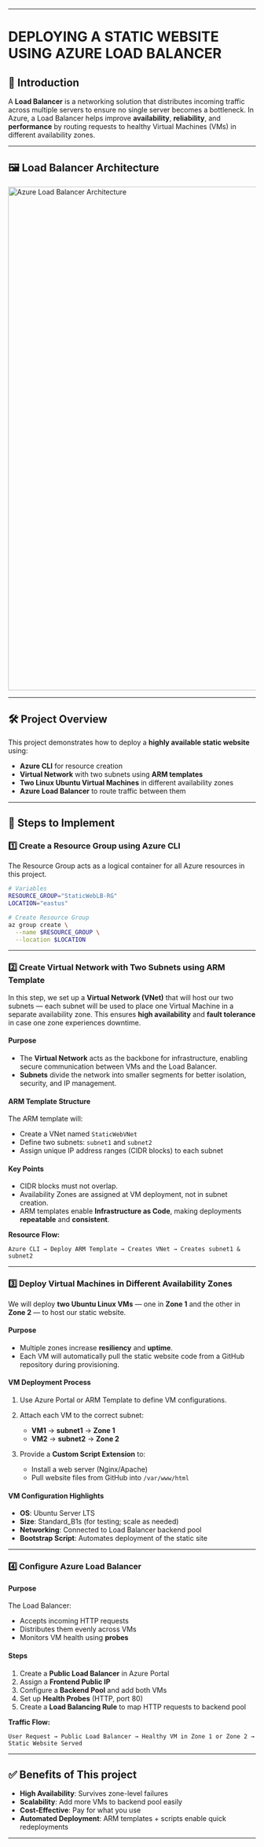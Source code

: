 
---

# DEPLOYING A STATIC WEBSITE USING AZURE LOAD BALANCER

## 📖 Introduction

A **Load Balancer** is a networking solution that distributes incoming traffic across multiple servers to ensure no single server becomes a bottleneck.
In Azure, a Load Balancer helps improve **availability**, **reliability**, and **performance** by routing requests to healthy Virtual Machines (VMs) in different availability zones.

---

## 🖼 Load Balancer Architecture

<img width="1536" height="1024" alt="Azure Load Balancer Architecture" src="https://github.com/user-attachments/assets/637dd129-5632-453f-ab0a-f1d733360f43" />

---

## 🛠 Project Overview

This project demonstrates how to deploy a **highly available static website** using:

* **Azure CLI** for resource creation
* **Virtual Network** with two subnets using **ARM templates**
* **Two Linux Ubuntu Virtual Machines** in different availability zones
* **Azure Load Balancer** to route traffic between them

---

## 📌 Steps to Implement

### 1️⃣ Create a Resource Group using Azure CLI

The Resource Group acts as a logical container for all Azure resources in this project.

```bash
# Variables
RESOURCE_GROUP="StaticWebLB-RG"
LOCATION="eastus"

# Create Resource Group
az group create \
  --name $RESOURCE_GROUP \
  --location $LOCATION
```

---

### 2️⃣ Create Virtual Network with Two Subnets using ARM Template

In this step, we set up a **Virtual Network (VNet)** that will host our two subnets — each subnet will be used to place one Virtual Machine in a separate availability zone.
This ensures **high availability** and **fault tolerance** in case one zone experiences downtime.

#### Purpose

* The **Virtual Network** acts as the backbone for infrastructure, enabling secure communication between VMs and the Load Balancer.
* **Subnets** divide the network into smaller segments for better isolation, security, and IP management.

#### ARM Template Structure

The ARM template will:

* Create a VNet named `StaticWebVNet`
* Define two subnets: `subnet1` and `subnet2`
* Assign unique IP address ranges (CIDR blocks) to each subnet

#### Key Points

* CIDR blocks must not overlap.
* Availability Zones are assigned at VM deployment, not in subnet creation.
* ARM templates enable **Infrastructure as Code**, making deployments **repeatable** and **consistent**.

**Resource Flow:**

```
Azure CLI → Deploy ARM Template → Creates VNet → Creates subnet1 & subnet2
```

---

### 3️⃣ Deploy Virtual Machines in Different Availability Zones

We will deploy **two Ubuntu Linux VMs** — one in **Zone 1** and the other in **Zone 2** — to host our static website.

#### Purpose

* Multiple zones increase **resiliency** and **uptime**.
* Each VM will automatically pull the static website code from a GitHub repository during provisioning.

#### VM Deployment Process

1. Use Azure Portal or ARM Template to define VM configurations.
2. Attach each VM to the correct subnet:

   * **VM1** → **subnet1** → **Zone 1**
   * **VM2** → **subnet2** → **Zone 2**
3. Provide a **Custom Script Extension** to:

   * Install a web server (Nginx/Apache)
   * Pull website files from GitHub into `/var/www/html`

#### VM Configuration Highlights

* **OS**: Ubuntu Server LTS
* **Size**: Standard\_B1s (for testing; scale as needed)
* **Networking**: Connected to Load Balancer backend pool
* **Bootstrap Script**: Automates deployment of the static site

---

### 4️⃣ Configure Azure Load Balancer

#### Purpose

The Load Balancer:

* Accepts incoming HTTP requests
* Distributes them evenly across VMs
* Monitors VM health using **probes**

#### Steps

1. Create a **Public Load Balancer** in Azure Portal
2. Assign a **Frontend Public IP**
3. Configure a **Backend Pool** and add both VMs
4. Set up **Health Probes** (HTTP, port 80)
5. Create a **Load Balancing Rule** to map HTTP requests to backend pool

**Traffic Flow:**

```
User Request → Public Load Balancer → Healthy VM in Zone 1 or Zone 2 → Static Website Served
```

---

## ✅ Benefits of This project

* **High Availability**: Survives zone-level failures
* **Scalability**: Add more VMs to backend pool easily
* **Cost-Effective**: Pay for what you use
* **Automated Deployment**: ARM templates + scripts enable quick redeployments

---
